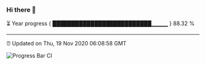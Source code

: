 ### Hi there 👋

⏳ Year progress { ██████████████████████████▁▁▁▁ } 88.32 %

---

⏰ Updated on Thu, 19 Nov 2020 06:08:58 GMT

![Progress Bar CI](https://github.com/liununu/liununu/workflows/Progress%20Bar%20CI/badge.svg)
